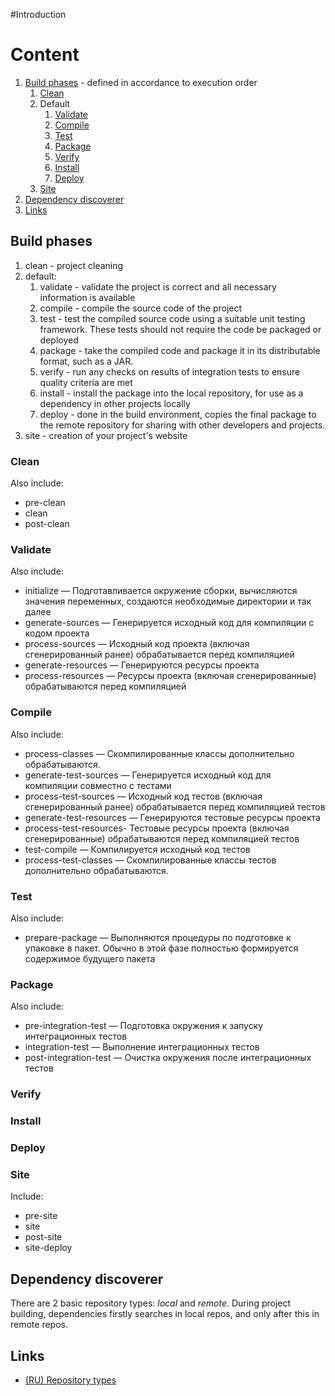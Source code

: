 #Introduction

# Content
1. [Build phases](#build-phases) - defined in accordance to execution order
   1. [Clean](#clean)
   2. Default
      1. [Validate](#validate)
      2. [Compile](#compile)
      3. [Test](#test)
      4. [Package](#package)
      5. [Verify](#verify)
      6. [Install](#install)
      7. [Deploy](#deploy)
   3. [Site](#site)
2. [Dependency discoverer](#dependency-discoverer)
3. [Links](#links)

## Build phases
1. clean - project cleaning
2. default:
   1. validate - validate the project is correct and all necessary information is available
   2. compile - compile the source code of the project
   3. test - test the compiled source code using a suitable unit testing framework. These tests should not require the code be packaged or deployed
   4. package - take the compiled code and package it in its distributable format, such as a JAR.
   5. verify - run any checks on results of integration tests to ensure quality criteria are met
   6. install - install the package into the local repository, for use as a dependency in other projects locally
   7. deploy - done in the build environment, copies the final package to the remote repository for sharing with other developers and projects.
3. site - creation of your project's website

### Clean
Also include:
- pre-clean
- clean
- post-clean
### Validate
Also include:
- initialize — Подготавливается окружение сборки, вычисляются значения переменных, создаются необходимые директории и так далее
- generate-sources — Генерируется исходный код для компиляции с кодом проекта
- process-sources — Исходный код проекта (включая сгенерированный ранее) обрабатывается перед компиляцией
- generate-resources — Генерируются ресурсы проекта
- process-resources — Ресурсы проекта (включая сгенерированные) обрабатываются перед компиляцией
### Compile
Also include:
- process-classes — Скомпилированные классы дополнительно обрабатываются.
- generate-test-sources — Генерируется исходный код для компиляции совместно с тестами
- process-test-sources — Исходный код тестов (включая сгенерированный ранее) обрабатывается перед компиляцией тестов
- generate-test-resources — Генерируются тестовые ресурсы проекта
- process-test-resources- Тестовые ресурсы проекта (включая сгенерированные) обрабатываются перед компиляцией тестов
- test-compile — Компилируется исходный код тестов
- process-test-classes — Скомпилированные классы тестов дополнительно обрабатываются.
### Test
Also include:
- prepare-package — Выполняются процедуры по подготовке к упаковке в пакет. Обычно в этой фазе полностью формируется содержимое будущего пакета
### Package
Also include:
- pre-integration-test — Подготовка окружения к запуску интеграционных тестов
- integration-test — Выполнение интеграционных тестов
- post-integration-test — Очистка окружения после интеграционных тестов
### Verify
### Install
### Deploy
### Site
Include:
- pre-site
- site
- post-site
- site-deploy

## Dependency discoverer
There are 2 basic repository types: *local* and *remote*. During 
project building, dependencies firstly searches in local repos, and only
after this in remote repos.

## Links
- [(RU) Repository types](https://proselyte.net/tutorials/maven/repositories/)